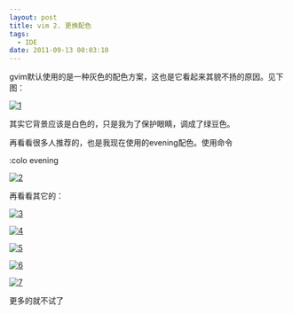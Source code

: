 ```yaml
---
layout: post
title: vim 2. 更换配色
tags:
  - IDE
date: 2011-09-13 00:03:10
---
```


gvim默认使用的是一种灰色的配色方案，这也是它看起来其貌不扬的原因。见下图：

[![1](http://freewind.me/wp-content/uploads/2011/09/1_thumb.jpg "1")](http://freewind.me/wp-content/uploads/2011/09/1.jpg)

其实它背景应该是白色的，只是我为了保护眼睛，调成了绿豆色。<span id="more-48"></span>

再看看很多人推荐的，也是我现在使用的evening配色。使用命令

:colo evening

[![2](http://freewind.me/wp-content/uploads/2011/09/2_thumb.jpg "2")](http://freewind.me/wp-content/uploads/2011/09/2.jpg)

再看看其它的：

[![3](http://freewind.me/wp-content/uploads/2011/09/3_thumb.jpg "3")](http://freewind.me/wp-content/uploads/2011/09/3.jpg)

[![4](http://freewind.me/wp-content/uploads/2011/09/4_thumb.jpg "4")](http://freewind.me/wp-content/uploads/2011/09/4.jpg)

[![5](http://freewind.me/wp-content/uploads/2011/09/5_thumb.jpg "5")](http://freewind.me/wp-content/uploads/2011/09/5.jpg)

[![6](http://freewind.me/wp-content/uploads/2011/09/6_thumb.jpg "6")](http://freewind.me/wp-content/uploads/2011/09/6.jpg)

[![7](http://freewind.me/wp-content/uploads/2011/09/7_thumb.jpg "7")](http://freewind.me/wp-content/uploads/2011/09/7.jpg)

更多的就不试了